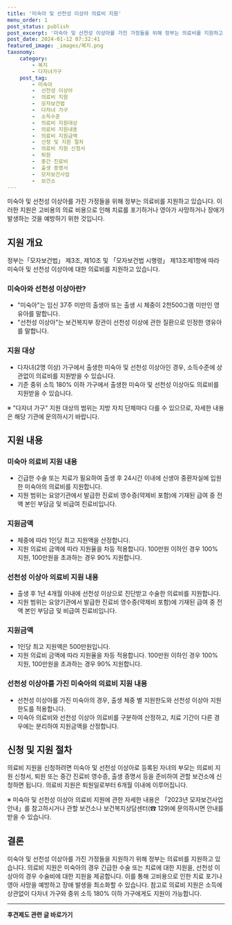 ```yaml
---
title: '미숙아 및 선천성 이상아 의료비 지원'
menu_order: 1
post_status: publish
post_excerpt: '미숙아 및 선천성 이상아를 가진 가정들을 위해 정부는 의료비를 지원하고 있습니다. 이러한 지원은 고비용의 의료 비용으로 인해 치료를 포기하거나 영아가 사망하거나 장애가 발생하는 것을 예방하기 위한 것입니다.'
post_date: 2024-01-12 07:32:41
featured_image: _images/복지.png
taxonomy:
    category:
        - 복지
        - 다자녀가구
    post_tag:
        - 미숙아
        -  선천성 이상아
        -  의료비 지원
        -  모자보건법
        -  다자녀 가구
        -  소득수준
        -  의료비 지원대상
        -  의료비 지원내용
        -  의료비 지원금액
        -  신청 및 지원 절차
        -  의료비 지원 신청서
        -  퇴원
        -  중간 진료비
        -  출생 증명서
        -  모자보건사업
        -  보건소
---
```



미숙아 및 선천성 이상아를 가진 가정들을 위해 정부는 의료비를 지원하고 있습니다. 이러한 지원은 고비용의 의료 비용으로 인해 치료를 포기하거나 영아가 사망하거나 장애가 발생하는 것을 예방하기 위한 것입니다.

## 지원 개요

정부는「모자보건법」 제3조, 제10조 및 「모자보건법 시행령」 제13조제1항에 따라 미숙아 및 선천성 이상아에 대한 의료비를 지원하고 있습니다.

### 미숙아와 선천성 이상아란?

- "미숙아"는 임신 37주 미만의 출생아 또는 출생 시 체중이 2천500그램 미만인 영유아를 말합니다.
- "선천성 이상아"는 보건복지부 장관이 선천성 이상에 관한 질환으로 인정한 영유아를 말합니다.

### 지원 대상

- 다자녀(2명 이상) 가구에서 출생한 미숙아 및 선천성 이상아인 경우, 소득수준에 상관없이 의료비를 지원받을 수 있습니다.
- 기준 중위 소득 180% 이하 가구에서 출생한 미숙아 및 선천성 이상아도 의료비를 지원받을 수 있습니다.

※ "다자녀 가구" 지원 대상의 범위는 지방 자치 단체마다 다를 수 있으므로, 자세한 내용은 해당 기관에 문의하시기 바랍니다.

## 지원 내용

### 미숙아 의료비 지원 내용

- 긴급한 수술 또는 치료가 필요하여 출생 후 24시간 이내에 신생아 중환자실에 입원한 미숙아의 의료비를 지원합니다.
- 지원 범위는 요양기관에서 발급한 진료비 영수증(약제비 포함)에 기재된 급여 중 전액 본인 부담금 및 비급여 진료비입니다.

### 지원금액

- 체중에 따라 1인당 최고 지원액을 산정합니다.
- 지원 의료비 금액에 따라 지원율을 차등 적용합니다. 100만원 이하인 경우 100% 지원, 100만원을 초과하는 경우 90% 지원합니다.

### 선천성 이상아 의료비 지원 내용

- 출생 후 1년 4개월 이내에 선천성 이상으로 진단받고 수술한 의료비를 지원합니다.
- 지원 범위는 요양기관에서 발급한 진료비 영수증(약제비 포함)에 기재된 급여 중 전액 본인 부담금 및 비급여 진료비입니다.

### 지원금액

- 1인당 최고 지원액은 500만원입니다.
- 지원 의료비 금액에 따라 지원율을 차등 적용합니다. 100만원 이하인 경우 100% 지원, 100만원을 초과하는 경우 90% 지원합니다.

### 선천성 이상아를 가진 미숙아의 의료비 지원 내용

- 선천성 이상아를 가진 미숙아의 경우, 출생 체중 별 지원한도와 선천성 이상아 지원한도를 적용합니다.
- 미숙아 의료비와 선천성 이상아 의료비를 구분하여 산정하고, 치료 기간이 다른 경우에는 분리하여 지원금액을 산정합니다.

## 신청 및 지원 절차

의료비 지원을 신청하려면 미숙아 및 선천성 이상아로 등록된 자녀의 부모는 의료비 지원 신청서, 퇴원 또는 중간 진료비 영수증, 출생 증명서 등을 준비하여 관할 보건소에 신청하면 됩니다. 의료비 지원은 퇴원일로부터 6개월 이내에 이루어집니다.

※ 미숙아 및 선천성 이상아 의료비 지원에 관한 자세한 내용은 「2023년 모자보건사업 안내」를 참고하시거나 관할 보건소나 보건복지상담센터(☎ 129)에 문의하시면 안내를 받을 수 있습니다.

## 결론

미숙아 및 선천성 이상아를 가진 가정들을 지원하기 위해 정부는 의료비를 지원하고 있습니다. 의료비 지원은 미숙아의 경우 긴급한 수술 또는 치료에 대한 지원을, 선천성 이상아의 경우 수술비에 대한 지원을 제공합니다. 이를 통해 고비용으로 인한 치료 포기나 영아 사망을 예방하고 장애 발생을 최소화할 수 있습니다. 참고로 의료비 지원은 소득에 상관없이 다자녀 가구와 중위 소득 180% 이하 가구에게도 지원이 가능합니다.
<!-- wp:separator -->
<hr class="wp-block-separator has-alpha-channel-opacity"/>
<!-- /wp:separator -->

<!-- wp:group {"backgroundColor":"base","layout":{"type":"constrained"}} -->
<div class="wp-block-group has-base-background-color has-background"><!-- wp:paragraph {"align":"center","fontSize":"medium"} -->
<p class="has-text-align-center has-large-font-size"><strong>후견제도 관련 글 바로가기</strong></p>
<!-- /wp:paragraph -->


<!-- wp:latest-posts
{"categories":[{"id":1980,"count":19,"description":"","link":"https://uknowlaw.com/category/%ed%9b%84%ea%b2%ac%ec%a0%9c%eb%8f%84/","name":"후견제도","slug":"후견제도","taxonomy":"category","parent":0,"meta":[],"_links":{"self":[{"href":"https://uknowlaw.com/wp-json/wp/v2/categories/1980"}],"collection":[{"href":"https://uknowlaw.com/wp-json/wp/v2/categories"}],"about":[{"href":"https://uknowlaw.com/wp-json/wp/v2/taxonomies/category"}],"wp:post_type":[{"href":"https://uknowlaw.com/wp-json/wp/v2/posts?categories=1980"}],"curies":[{"name":"wp","href":"https://api.w.org/{rel}","templated":true}]}}],"postsToShow":100,"excerptLength":28,"postLayout":"grid","columns":2,"featuredImageAlign":"left","featuredImageSizeSlug":"large","fontSize":"small"} /--></div>
<!-- /wp:group -->